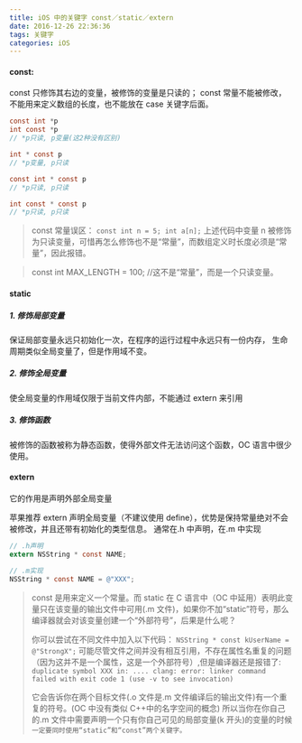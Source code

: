 ```yaml
---
title: iOS 中的关键字 const／static／extern
date: 2016-12-26 22:36:36
tags: 关键字
categories: iOS
---
```


#### const:

const 只修饰其右边的变量，被修饰的变量是只读的；
const 常量不能被修改，不能用来定义数组的长度，也不能放在 case 关键字后面。

```objectivec
const int *p
int const *p
// *p只读, p变量(这2种没有区别)

int * const p
// *p变量, p只读

const int * const p
// *p只读, p只读

int const * const p
// *p只读, p只读
```

<!-- more -->

> const 常量误区：
> `const int n = 5; int a[n];`
> 上述代码中变量 n 被修饰为只读变量，可惜再怎么修饰也不是“常量”，而数组定义时长度必须是“常量”，因此报错。

> const int MAX_LENGTH = 100; //这不是“常量”，而是一个只读变量。

#### static

##### 1. 修饰局部变量

保证局部变量永远只初始化一次，在程序的运行过程中永远只有一份内存， 生命周期类似全局变量了，但是作用域不变。

##### 2. 修饰全局变量

使全局变量的作用域仅限于当前文件内部，不能通过 extern 来引用

##### 3. 修饰函数

被修饰的函数被称为静态函数，使得外部文件无法访问这个函数，OC 语言中很少使用。

#### extern

它的作用是声明外部全局变量

苹果推荐 extern 声明全局变量（不建议使用 define），优势是保持常量绝对不会被修改，并且还带有初始化的类型信息。
通常在.h 中声明，在.m 中实现

```objectivec
// .h声明
extern NSString * const NAME;

// .m实现
NSString * const NAME = @"XXX";
```

> const 是用来定义一个常量。而 static 在 C 语言中（OC 中延用）表明此变量只在该变量的输出文件中可用(.m 文件)，如果你不加“static”符号，那么编译器就会对该变量创建一个“外部符号”，后果是什么呢？
>
> 你可以尝试在不同文件中加入以下代码：
> `NSString * const kUserName = @"StrongX";`
> 可能尽管文件之间并没有相互引用，不存在属性名重复的问题（因为这并不是一个属性，这是一个外部符号）,但是编译器还是报错了:
> `duplicate symbol XXX in: .... clang: error: linker command failed with exit code 1 (use -v to see invocation)`
>
> 它会告诉你在两个目标文件(.o 文件是.m 文件编译后的输出文件)有一个重复的符号。(OC 中没有类似 C++中的名字空间的概念)
> 所以当你在你自己的.m 文件中需要声明一个只有你自己可见的局部变量(k 开头)的变量的时候
> `一定要同时使用“static”和“const”两个关键字。`
